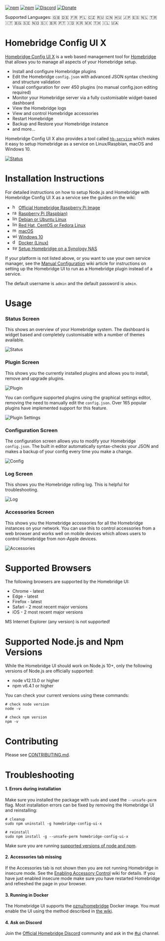 [![npm](https://badgen.net/npm/v/homebridge-config-ui-x/latest?icon=npm&label)](https://www.npmjs.com/package/homebridge-config-ui-x)
[![npm](https://badgen.net/npm/dt/homebridge-config-ui-x?label=downloads)](https://www.npmjs.com/package/homebridge-config-ui-x)
[![Discord](https://badgen.net/discord/online-members/C87Pvq3?icon=discord&label=discord)](https://discord.gg/C87Pvq3)
[![Donate](https://badgen.net/badge/donate/paypal/yellow)](https://paypal.me/oznu)

Supported Languages: :gb: :de: :fr: :poland: :czech_republic: :ru: :cn: :hungary: :jp: :es: :netherlands: :tr: :it: :bulgaria: :sweden: :norway: :slovenia: :brazil: :portugal: :indonesia: :kr: :macedonia: :thailand: :israel: :ukraine:

# Homebridge Config UI X

[Homebridge Config UI X](https://www.npmjs.com/package/homebridge-config-ui-x) is a web based management tool for [Homebridge](https://github.com/homebridge/homebridge) that allows you to manage all aspects of your Homebridge setup.

* Install and configure Homebridge plugins
* Edit the Homebridge `config.json` with advanced JSON syntax checking and structure validation
* Visual configuration for over 450 plugins (no manual config.json editing required)
* Monitor your Homebridge server via a fully customisable widget-based dashboard
* View the Homebridge logs
* View and control Homebridge accessories
* Restart Homebridge
* Backup and Restore your Homebridge instance
* and more...

Homebridge Config UI X also provides a tool called [`hb-service`](https://github.com/oznu/homebridge-config-ui-x/wiki/Homebridge-Service-Command) which makes it easy to setup Homebridge as a service on Linux/Raspbian, macOS and Windows 10.

[![Status](screenshots/homebridge-config-ui-x-darkmode-status.png?2020-01-07)](#usage)

# Installation Instructions

For detailed instructions on how to setup Node.js and Homebridge with Homebridge Config UI X as a service see the guides on the wiki:

* <img src="https://user-images.githubusercontent.com/3979615/78118327-9853f200-7452-11ea-88aa-5e57ebcf3070.png" alt="homebridge-raspbian-image" height="16px" width="16px"/> [Official Homebridge Raspberry Pi Image](https://github.com/homebridge/homebridge-raspbian-image/wiki/Getting-Started)
* <img src="https://user-images.githubusercontent.com/3979615/59594350-07b45b80-9137-11e9-85fd-e75093ba91a4.png" alt="raspbian" height="16px" width="16px"/> [Raspberry Pi (Raspbian)](https://github.com/homebridge/homebridge/wiki/Install-Homebridge-on-Raspbian)
* <img src="https://user-images.githubusercontent.com/3979615/59595664-93c78280-9139-11e9-83dc-4d6f9405e788.png" alt="linux" height="16px" width="16px"/> [Debian or Ubuntu Linux](https://github.com/homebridge/homebridge/wiki/Install-Homebridge-on-Debian-or-Ubuntu-Linux)
* <img src="https://user-images.githubusercontent.com/3979615/59595664-93c78280-9139-11e9-83dc-4d6f9405e788.png" alt="linux" height="16px" width="16px"/> [Red Hat, CentOS or Fedora Linux](https://github.com/homebridge/homebridge/wiki/Install-Homebridge-on-Red-Hat%2C-CentOS-or-Fedora-Linux)
* <img src="https://user-images.githubusercontent.com/3979615/59594157-b015f000-9136-11e9-93cb-c9d9773ec9e8.png" alt="macos" height="16px" width="16px"/> [macOS](https://github.com/homebridge/homebridge/wiki/Install-Homebridge-on-macOS)
* <img src="https://user-images.githubusercontent.com/3979615/59593218-e0f52580-9134-11e9-8b77-585755af5d99.png" alt="windows" height="16px" width="16px"/> [Windows 10](https://github.com/homebridge/homebridge/wiki/Install-Homebridge-on-Windows-10)
* <img src="https://user-images.githubusercontent.com/3979615/59594527-56fa8c00-9137-11e9-937b-32092dfcff41.png" alt="docker" height="16px" width="16px"/> [Docker (Linux)](https://github.com/homebridge/homebridge/wiki/Install-Homebridge-on-Docker)
* <img src="https://user-images.githubusercontent.com/3979615/78118531-dc46f700-7452-11ea-95e5-977f79d1904f.png" alt="synology-dsm" height="16px" width="16px"/> [Setup Homebridge on a Synology NAS](https://github.com/homebridge/homebridge/wiki/Install-Homebridge-on-Synology-DSM)

If your platform is not listed above, or you want to use your own service manager, see the [Manual Configuration](https://github.com/oznu/homebridge-config-ui-x/wiki/Manual-Configuration) wiki article for instructions on setting up the Homebridge UI to run as a Homebridge plugin instead of a service.

The default username is `admin` and the default password is `admin`.

# Usage

### Status Screen

This shows an overview of your Homebridge system. The dashboard is widget based and completely customisable with a number of themes available.

![Status](screenshots/homebridge-config-ui-x-status.png?2020-01-07)

### Plugin Screen

This shows you the currently installed plugins and allows you to install, remove and upgrade plugins.

![Plugin](screenshots/homebridge-config-ui-x-darkmode-plugins.png?2020-01-07)

You can configure supported plugins using the graphical settings editor, removing the need to manually edit the `config.json`. Over 165 popular plugins have implemented support for this feature.

![Plugin Settings](screenshots/homebridge-config-ui-x-darkmode-alexa-settings.png?2020-01-07)

### Configuration Screen

The configuration screen allows you to modify your Homebridge `config.json`. The built in editor automatically syntax-checks your JSON and makes a backup of your config every time you make a change.

![Config](screenshots/homebridge-config-ui-x-config.png?2020-01-07)

### Log Screen

This shows you the Homebridge rolling log. This is helpful for troubleshooting.

![Log](screenshots/homebridge-config-ui-x-logs.png?2020-01-07)

### Accessories Screen

This shows you the Homebridge accessories for all the Homebridge instances on your network. You can use this to control accessories from a web browser and works well on mobile devices which allows users to control Homebridge from non-Apple devices.

![Accessories](screenshots/homebridge-config-ui-x-accessories.png?2020-01-07)

# Supported Browsers

The following browsers are supported by the Homebridge UI:

* Chrome - latest
* Edge - latest
* Firefox - latest
* Safari - 2 most recent major versions
* iOS - 2 most recent major versions

MS Internet Explorer (any version) is not supported!

# Supported Node.js and Npm Versions

While the Homebridge UI should work on Node.js 10+, only the following versions of Node.js are officially supported:

* node v12.13.0 or higher
* npm v6.4.1 or higher

You can check your current versions using these commands:

```shell
# check node version
node -v

# check npm version
npm -v
```

# Contributing

Please see [CONTRIBUTING.md](CONTRIBUTING.md).

# Troubleshooting

#### 1. Errors during installation

Make sure you installed the package with `sudo` and used the  `--unsafe-perm` flag. Most installation errors can be fixed by removing the Homebridge UI and reinstalling:

```shell
# cleanup
sudo npm uninstall -g homebridge-config-ui-x

# reinstall
sudo npm install -g --unsafe-perm homebridge-config-ui-x
```

Make sure you are running [supported versions of node and npm](#supported-nodejs-and-npm-versions).

#### 2. Accessories tab missing

If the Accessories tab is not shown then you are not running Homebridge in insecure mode. See the [Enabling Accessory Control](https://github.com/oznu/homebridge-config-ui-x/wiki/Enabling-Accessory-Control) wiki for details. If you have just enabled insecure mode make sure you have restarted Homebridge and refreshed the page in your browser.

#### 3. Running in Docker

The Homebridge UI supports the [oznu/homebridge](https://github.com/oznu/docker-homebridge) Docker image. You must enable the UI using the method described in [the wiki](https://github.com/oznu/homebridge-config-ui-x/wiki/Enabling-UI-with-Docker).

#### 4. Ask on Discord

Join the [Official Homebridge Discord](https://discord.gg/C87Pvq3) community and ask in the [#ui](https://discord.gg/C87Pvq3) channel.
